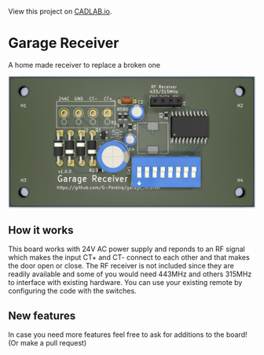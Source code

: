 View this project on [CADLAB.io](https://cadlab.io/project/1891). 

# Garage Receiver
A home made receiver to replace a broken one

![Board](garage_receiver.png)

## How it works

This board works with 24V AC power supply and reponds to an RF signal which makes the input CT+ and CT- connect to each other and that makes the door open or close. The RF receiver is not included since they are readily available and some of you would need 443MHz and others 315MHz to interface with existing hardware.
You can use your existing remote by configuring the code with the switches.

## New features

In case you need more features feel free to ask for additions to the board! (Or make a pull request)

